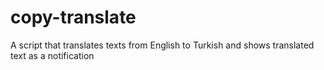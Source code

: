 # copy-translate
A script that translates texts from English to Turkish and shows translated text as a notification
